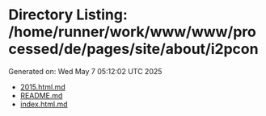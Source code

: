 # Directory Listing: /home/runner/work/www/www/processed/de/pages/site/about/i2pcon
Generated on: Wed May  7 05:12:02 UTC 2025

- [2015.html.md](2015.html.md)
- [README.md](README.md)
- [index.html.md](index.html.md)
